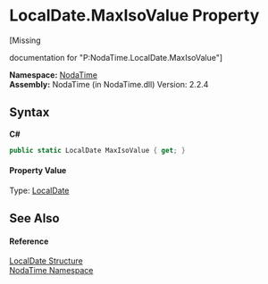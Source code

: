 # LocalDate.MaxIsoValue Property 
 

\[Missing <summary> documentation for "P:NodaTime.LocalDate.MaxIsoValue"\]

**Namespace:**&nbsp;<a href="N_NodaTime">NodaTime</a><br />**Assembly:**&nbsp;NodaTime (in NodaTime.dll) Version: 2.2.4

## Syntax

**C#**<br />
``` C#
public static LocalDate MaxIsoValue { get; }
```


#### Property Value
Type: <a href="T_NodaTime_LocalDate">LocalDate</a>

## See Also


#### Reference
<a href="T_NodaTime_LocalDate">LocalDate Structure</a><br /><a href="N_NodaTime">NodaTime Namespace</a><br />